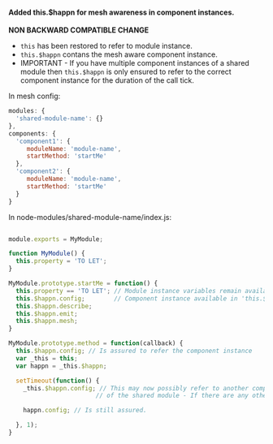 
#### Added this.$happn for mesh awareness in component instances.

__NON BACKWARD COMPATIBLE CHANGE__

* `this` has been restored to refer to module instance.
* `this.$happn` contans the mesh aware component instance.
* IMPORTANT - If you have multiple component instances of a shared module then `this.$happn` is only ensured to refer to the correct component instance for the duration of the call tick.

In mesh config:

```javascript
modules: {
  'shared-module-name': {}
},
components: {
  'component1': {
     moduleName: 'module-name',
     startMethod: 'startMe'
  },
  'component2': {
     moduleName: 'module-name',
     startMethod: 'startMe'
  }
}
```

In node-modules/shared-module-name/index.js:

```javascript

module.exports = MyModule;

function MyModule() {
  this.property = 'TO LET';
}

MyModule.prototype.startMe = function() {
  this.property == 'TO LET'; // Module instance variables remain available on 'this'.
  this.$happn.config;        // Component instance available in 'this.$happn'
  this.$happn.describe;
  this.$happn.emit;
  this.$happn.mesh;
}

MyModule.prototype.method = function(callback) {
  this.$happn.config; // Is assured to refer the component instance
  var _this = this;
  var happn = _this.$happn;

  setTimeout(function() {
    _this.$happn.config; // This may now possibly refer to another component instance 
                        // of the shared module - If there are any other instances.

    happn.config; // Is still assured.

  }, 1);
}

```